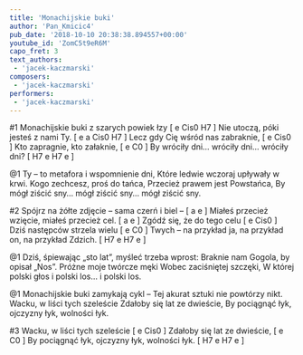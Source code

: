 ```yaml
---
title: 'Monachijskie buki'
author: 'Pan_Kmicic4'
pub_date: '2018-10-10 20:38:38.894557+00:00'
youtube_id: 'ZomC5t9eR6M'
capo_fret: 3
text_authors:
 - 'jacek-kaczmarski'
composers:
 - 'jacek-kaczmarski'
performers:
 - 'jacek-kaczmarski'
---
```


#1
Monachijskie buki z szarych powiek łzy [ e Cis0 H7 ]
Nie utoczą, póki jesteś z nami Ty. [ e a Cis0 H7 ]
Lecz gdy Cię wśród nas zabraknie, [ e Cis0 ]
Kto zapragnie, kto załaknie, [ e C0 ]
By wróciły dni… wróciły dni… wróciły dni? [ H7 e H7 e ]

@1
Ty – to metafora i wspomnienie dni,
Które ledwie wczoraj upływały w krwi.
Kogo zechcesz, proś do tańca,
Przecież prawem jest Powstańca,
By mógł ziścić sny… mógł ziścić sny… mógł ziścić sny.

#2
Spójrz na żółte zdjęcie – sama czerń i biel – [ a e ]
Miałeś przecież wzięcie, miałeś przecież cel. [ a e ]
Zgódź się, że do tego celu [ e Cis0 ]
Dziś następców strzela wielu [ e C0 ]
Twych – na przykład ja, na przykład on, na przykład Zdzich. [ H7 e H7 e ]

@1
Dziś, śpiewając „sto lat”, myśleć trzeba wprost:
Braknie nam Gogola, by opisał „Nos”.
Próżne moje twórcze męki
Wobec zaciśniętej szczęki,
W której polski głos i polski los… i polski los.

@1
Monachijskie buki zamykają cykl –
Tej akurat sztuki nie powtórzy nikt.
Wacku, w liści tych szeleście
Zdałoby się lat ze dwieście,
By pociągnąć łyk, ojczyzny łyk, wolności łyk.

#3
Wacku, w liści tych szeleście [ e Cis0 ]
Zdałoby się lat ze dwieście, [ e C0 ]
By pociągnąć łyk, ojczyzny łyk, wolności łyk. [ H7 e H7 e ]